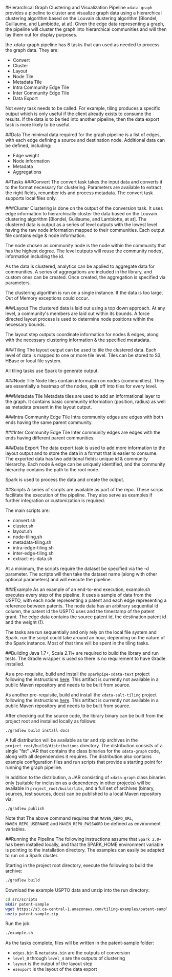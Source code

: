 #Hierarchical Graph Clustering and Visualization Pipeline
`xdata-graph` provides a pipeline to cluster and visualize graph data using a hierarchical clustering algorithm based on the Louvain clustering algorithm [Blondel, Guillaume, and Lambiotte, at at]. Given the edge data representing a graph, the pipeline will cluster the graph into hierarchical communities and will then lay them out for display purposes.

the xdata-graph pipeline has 8 tasks that can used as needed to process the graph data. They are:

  - Convert
  - Cluster
  - Layout
  - Node Tile
  - Metadata Tile
  - Intra Community Edge Tile
  - Inter Community Edge Tile
  - Data Export

Not every task needs to be called. For example, tiling produces a specific output which is only useful if the client already exists to consume the results. If the data is to be tied into another pipeline, then the data export task is more likely to be useful.

##Data
The minimal data required for the graph pipeline is a list of edges, with each edge defining a source and destination node. Additional data can be defined, including:

  - Edge weight
  - Node information
  - Metadata
  - Aggregations

##Tasks
###Convert
The convert task takes the input data and converts it to the format necessary for clustering. Parameters are available to extract the right fields, renumber ids and process metadata. The convert task supports local files only.

###Cluster
Clustering is done on the output of the conversion task. It uses edge information to hierarchically cluster the data based on the Louvain clustering algorithm [Blondel, Guillaume, and Lambiotte, at at]. The clustered data is output as a series of level outputs with the lowest level having the raw node information mapped to their communities. Each output file contains edge & node information.

The node chosen as community node is the node within the community that has the highest degree. The level outputs will reuse the community nodes', information including the id.

As the data is clustered, analytics can be applied to aggregate data for communities. A series of aggregations are included in the library, and custom ones can be created. Once created, the aggregation is specified via parameters.

The clustering algorithm is run on a single instance. If the data is too large, Out of Memory exceptions could occur.

###Layout
The clustered data is laid out using a top down approach. At any level, a community's members are laid out within its bounds. A force directed layout process is used to determine node positions within the necessary bounds.

The layout step outputs coordinate information for nodes & edges, along with the necessary clustering information & the specified meatadata.

###Tiling
The layout output can be used to tile the clustered data. Each level of data is mapped to one or more tile level. Tiles can be stored to S3, HBase or local file system.

All tiling tasks use Spark to generate output.

###Node Tile
Node tiles contain information on nodes (communities). They are essentially a heatmap of the nodes, split off into tiles for every level.

###Metadata Tile
Metadata tiles are used to add an informational layer to the graph. It contains basic community information (position, radius) as well as metadata present in the layout output.

###Intra Community Edge Tile
Intra community edges are edges with both ends having the same parent community.

###Inter Community Edge Tile
Inter community edges are edges with the ends having different parent communities.

###Data Export
The data export task is used to add more information to the layout output and to store the data in a format that is easier to consume. The exported data has two additional fields: unique id & community hierarchy. Each node & edge can be uniquely identified, and the community hierarchy contains the path to the root node.

Spark is used to process the data and create the output.

##Scripts
A series of scripts are available as part of the repo. These scrips facilitate the execution of the pipeline. They also serve as examples if further integration or customization is required.

The main scripts are:

  - convert.sh
  - cluster.sh
  - layout.sh
  - node-tiling.sh
  - metadata-tiling.sh
  - intra-edge-tiling.sh
  - inter-edge-tiling.sh
  - extract-es-data.sh

At a minimum, the scripts require the dataset be specified via the -d parameter. The scripts will then take the dataset name (along with other optional parameters) and will execute the pipeline.

###Example
As an example of an end-to-end execution, example.sh executes every step of the pipeline. It uses a sample of data from the USPTO, with each node representing a patent and each edge representing a reference between patents. The node data has an arbitrary sequential id column, the patent id the USPTO uses and the timestamp of the patent grant. The edge data contains the source patent id, the destination patent id and the weight (1).

The tasks are run sequentially and only rely on the local file system and Spark. run the script could take around an hour, depending on the nature of the Spark instance. Most of that time will be spent in the tiling tasks.

##Building
Java 1.7+, Scala 2.11+ are required to build the library and run tests. The Gradle wrapper is used so there is no requirement to have Gradle installed.

As a pre-requisite, build and install the `sparkpipe-xdata-text` project following the instructions [here](https://github.com/unchartedsoftware/sparkpipe-xdata-text).  This artifact is currently not available in a public Maven repository and needs to be built from source.

As another pre-requisite, build and install the `xdata-salt-tiling` project following the instructions [here](https://github.com/unchartedsoftware/xdata-salt-tiling).  This artifact is currently not available in a public Maven repository and needs to be built from source.

After checking out the source code, the library binary can be built from the project root and installed locally as follows:

`./gradlew build install docs`

A full distribution will be available as tar and zip archives in the `project_root/build/distributions` directory. The distribution consists of a single "fat" JAR that contains the class binaries for the `xdata-graph` code, along with all dependencies it requires. The distribution also contains example configuration files and run scripts that provide a starting point for running the graph pipeline.

In addition to the distribution, a JAR consisting of `xdata-graph` class binaries only (suitable for inclusion as a dependency in other projects) will be available in `project_root/build/libs`, and a full set of archives (binary, sources, test sources, docs) can be published to a local Maven repository via:

`./gradlew publish`

Note that The above command requires that `MAVEN_REPO_URL`, `MAVEN_REPO_USERNAME` and `MAVEN_REPO_PASSWORD` be defined as environment variables.

##Running the Pipeline
The following instructions assume that `Spark 2.0+` has been installed locally, and that the SPARK_HOME environment variable is pointing to the installation directory. The examples can easily be adapted to run on a Spark cluster.

Starting in the project root directory, execute the following to build the archive:

```bash
./gradlew build
```

Download the example USPTO data and unzip into the run directory:

```bash
cd src/scripts
mkdir patent-sample
wget https://s3.ca-central-1.amazonaws.com/tiling-examples/patent-sample.zip
unzip patent-sample.zip
```

Run the job:

```bash
./example.sh
```

As the tasks complete, files will be written in the patent-sample folder:

  - `edges.bin` & `metadata.bin` are the outputs of conversion
  - `level_0` through `level_4` are the outputs of clustering
  - `layout` is the output of the layout step
  - `esexport` is the layout of the data export
